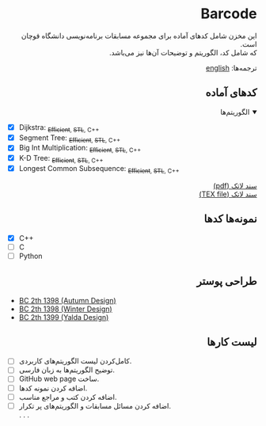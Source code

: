 <link href="readme-style.css" rel="stylesheet"></link>
<div dir="rtl">

# Barcode
این مخزن شامل‌ کد‌های آماده برای مجموعه مسابقات برنامه‌نویسی دانشگاه قوچان است.<br>
که شامل کد، الگوریتم و توضیحات آن‌ها نیز می‌باشد.

ترجمه‌ها: 
[english](./README.md)

## کد‌های آماده
<details open>
<summary> الگوریتم‌ها </summary>
<div dir="ltr">

- [x] Dijkstra: <sub>~~Efficient~~, ~~STL~~, C++</sub>
- [x] Segment Tree: <sub>~~Efficient~~, ~~STL~~, C++</sub>
- [x] Big Int Multiplication: <sub>~~Efficient~~, ~~STL~~, C++</sub>
- [x] K-D Tree: <sub>~~Efficient~~, ~~STL~~, C++</sub>
- [x] Longest Common Subsequence: <sub>~~Efficient~~, ~~STL~~, C++</sub>

</div>
</details>

[سند لاتک (pdf)](Cheat%20Sheet/Main%20Document/Barcode.pdf)<br>
[سند لاتک (TEX file)](Cheat%20Sheet/Main%20Document/Barcode.pdf)

## نمونه‌ها کد‌ها
<div dir="ltr">

- [x] C++
- [ ] C
- [ ] Python

</div>

## طراحی پوستر
<div dir="ltr">

- [BC 2th 1398 (Autumn Design)](Extera/Poster/Barcode%20Poster%20(Autumn%20Design%201398))
- [BC 2th 1398 (Winter Design)](Extera/Poster/Barcode%20Poster%20(Autumn%20Design%201398))
- [BC 2th 1399 (Yalda Design)](Extera/Poster/Barcode%20Poster%20(Yalda%20Design%201399))

</div>

## لیست کار‌ها
<div dir="ltr">

- [ ] کامل‌کردن لیست الگوریتم‌های کاربردی.
- [ ] توضیح الگوریتم‌ها به زبان فارسی.
- [ ] &#x202b;.ساخت GitHub web page
- [ ] اضافه کردن نمونه کد‌ها.
- [ ] اضافه کردن کتب و  مراجع مناسب.
- [ ] اضافه کردن مسائل مسابقات و الگوریتم‌های پر تکرار.
<br>. . .

</div>
</div>
